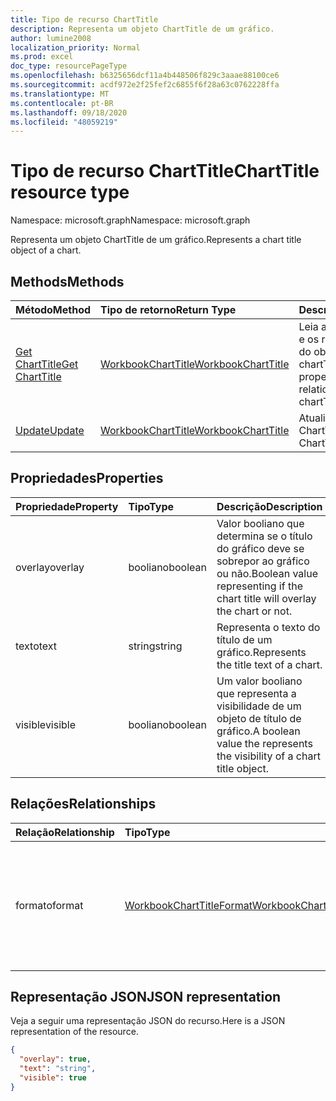 ```yaml
---
title: Tipo de recurso ChartTitle
description: Representa um objeto ChartTitle de um gráfico.
author: lumine2008
localization_priority: Normal
ms.prod: excel
doc_type: resourcePageType
ms.openlocfilehash: b6325656dcf11a4b448506f829c3aaae88100ce6
ms.sourcegitcommit: acdf972e2f25fef2c6855f6f28a63c0762228ffa
ms.translationtype: MT
ms.contentlocale: pt-BR
ms.lasthandoff: 09/18/2020
ms.locfileid: "48059219"
---
```

# <a name="charttitle-resource-type"></a><span data-ttu-id="c9a0b-103">Tipo de recurso ChartTitle</span><span class="sxs-lookup"><span data-stu-id="c9a0b-103">ChartTitle resource type</span></span>

<span data-ttu-id="c9a0b-104">Namespace: microsoft.graph</span><span class="sxs-lookup"><span data-stu-id="c9a0b-104">Namespace: microsoft.graph</span></span>

<span data-ttu-id="c9a0b-105">Representa um objeto ChartTitle de um gráfico.</span><span class="sxs-lookup"><span data-stu-id="c9a0b-105">Represents a chart title object of a chart.</span></span>


## <a name="methods"></a><span data-ttu-id="c9a0b-106">Methods</span><span class="sxs-lookup"><span data-stu-id="c9a0b-106">Methods</span></span>

| <span data-ttu-id="c9a0b-107">Método</span><span class="sxs-lookup"><span data-stu-id="c9a0b-107">Method</span></span>           | <span data-ttu-id="c9a0b-108">Tipo de retorno</span><span class="sxs-lookup"><span data-stu-id="c9a0b-108">Return Type</span></span>    |<span data-ttu-id="c9a0b-109">Descrição</span><span class="sxs-lookup"><span data-stu-id="c9a0b-109">Description</span></span>|
|:---------------|:--------|:----------|
|[<span data-ttu-id="c9a0b-110">Get ChartTitle</span><span class="sxs-lookup"><span data-stu-id="c9a0b-110">Get ChartTitle</span></span>](../api/charttitle-get.md) | [<span data-ttu-id="c9a0b-111">WorkbookChartTitle</span><span class="sxs-lookup"><span data-stu-id="c9a0b-111">WorkbookChartTitle</span></span>](charttitle.md) |<span data-ttu-id="c9a0b-112">Leia as propriedades e os relacionamentos do objeto chartTitle.</span><span class="sxs-lookup"><span data-stu-id="c9a0b-112">Read properties and relationships of chartTitle object.</span></span>|
|[<span data-ttu-id="c9a0b-113">Update</span><span class="sxs-lookup"><span data-stu-id="c9a0b-113">Update</span></span>](../api/charttitle-update.md) | [<span data-ttu-id="c9a0b-114">WorkbookChartTitle</span><span class="sxs-lookup"><span data-stu-id="c9a0b-114">WorkbookChartTitle</span></span>](charttitle.md)    |<span data-ttu-id="c9a0b-115">Atualize o objeto ChartTitle.</span><span class="sxs-lookup"><span data-stu-id="c9a0b-115">Update ChartTitle object.</span></span> |

## <a name="properties"></a><span data-ttu-id="c9a0b-116">Propriedades</span><span class="sxs-lookup"><span data-stu-id="c9a0b-116">Properties</span></span>
| <span data-ttu-id="c9a0b-117">Propriedade</span><span class="sxs-lookup"><span data-stu-id="c9a0b-117">Property</span></span>     | <span data-ttu-id="c9a0b-118">Tipo</span><span class="sxs-lookup"><span data-stu-id="c9a0b-118">Type</span></span>   |<span data-ttu-id="c9a0b-119">Descrição</span><span class="sxs-lookup"><span data-stu-id="c9a0b-119">Description</span></span>|
|:---------------|:--------|:----------|
|<span data-ttu-id="c9a0b-120">overlay</span><span class="sxs-lookup"><span data-stu-id="c9a0b-120">overlay</span></span>|<span data-ttu-id="c9a0b-121">booliano</span><span class="sxs-lookup"><span data-stu-id="c9a0b-121">boolean</span></span>|<span data-ttu-id="c9a0b-122">Valor booliano que determina se o título do gráfico deve se sobrepor ao gráfico ou não.</span><span class="sxs-lookup"><span data-stu-id="c9a0b-122">Boolean value representing if the chart title will overlay the chart or not.</span></span>|
|<span data-ttu-id="c9a0b-123">texto</span><span class="sxs-lookup"><span data-stu-id="c9a0b-123">text</span></span>|<span data-ttu-id="c9a0b-124">string</span><span class="sxs-lookup"><span data-stu-id="c9a0b-124">string</span></span>|<span data-ttu-id="c9a0b-125">Representa o texto do título de um gráfico.</span><span class="sxs-lookup"><span data-stu-id="c9a0b-125">Represents the title text of a chart.</span></span>|
|<span data-ttu-id="c9a0b-126">visible</span><span class="sxs-lookup"><span data-stu-id="c9a0b-126">visible</span></span>|<span data-ttu-id="c9a0b-127">booliano</span><span class="sxs-lookup"><span data-stu-id="c9a0b-127">boolean</span></span>|<span data-ttu-id="c9a0b-128">Um valor booliano que representa a visibilidade de um objeto de título de gráfico.</span><span class="sxs-lookup"><span data-stu-id="c9a0b-128">A boolean value the represents the visibility of a chart title object.</span></span>|

## <a name="relationships"></a><span data-ttu-id="c9a0b-129">Relações</span><span class="sxs-lookup"><span data-stu-id="c9a0b-129">Relationships</span></span>
| <span data-ttu-id="c9a0b-130">Relação</span><span class="sxs-lookup"><span data-stu-id="c9a0b-130">Relationship</span></span> | <span data-ttu-id="c9a0b-131">Tipo</span><span class="sxs-lookup"><span data-stu-id="c9a0b-131">Type</span></span>   |<span data-ttu-id="c9a0b-132">Descrição</span><span class="sxs-lookup"><span data-stu-id="c9a0b-132">Description</span></span>|
|:---------------|:--------|:----------|
|<span data-ttu-id="c9a0b-133">formato</span><span class="sxs-lookup"><span data-stu-id="c9a0b-133">format</span></span>|[<span data-ttu-id="c9a0b-134">WorkbookChartTitleFormat</span><span class="sxs-lookup"><span data-stu-id="c9a0b-134">WorkbookChartTitleFormat</span></span>](charttitleformat.md)|<span data-ttu-id="c9a0b-135">Representa a formatação de um título do gráfico, que inclui a formatação de fonte e de preenchimento.</span><span class="sxs-lookup"><span data-stu-id="c9a0b-135">Represents the formatting of a chart title, which includes fill and font formatting.</span></span> <span data-ttu-id="c9a0b-136">Somente leitura.</span><span class="sxs-lookup"><span data-stu-id="c9a0b-136">Read-only.</span></span>|

## <a name="json-representation"></a><span data-ttu-id="c9a0b-137">Representação JSON</span><span class="sxs-lookup"><span data-stu-id="c9a0b-137">JSON representation</span></span>

<span data-ttu-id="c9a0b-138">Veja a seguir uma representação JSON do recurso.</span><span class="sxs-lookup"><span data-stu-id="c9a0b-138">Here is a JSON representation of the resource.</span></span>

<!-- {
  "blockType": "resource",
  "baseType": "microsoft.graph.entity",
  "optionalProperties": [

  ],
  "@odata.type": "microsoft.graph.workbookChartTitle"
}-->

```json
{
  "overlay": true,
  "text": "string",
  "visible": true
}

```

<!-- uuid: 8fcb5dbc-d5aa-4681-8e31-b001d5168d79
2015-10-25 14:57:30 UTC -->
<!-- {
  "type": "#page.annotation",
  "description": "ChartTitle resource",
  "keywords": "",
  "section": "documentation",
  "tocPath": ""
}-->

